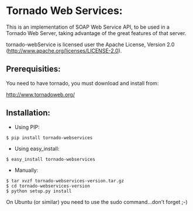 Tornado Web Services:
=====================
This is an implementation of SOAP Web Service API, to be used in a Tornado Web Server,
taking advantage of the great features of that server.

tornado-webService is licensed user the Apache License, Version 2.0
(http://www.apache.org/licenses/LICENSE-2.0).

Prerequisities:
---------------

You need to have tornado, you must download and install from:

http://www.tornadoweb.org/

Installation:
-------------
- Using PIP:
```
$ pip install tornado-webservices
```
- Using easy_install:
```
$ easy_install tornado-webservices
```
- Manually:
```
$ tar xvzf tornado-webservices-version.tar.gz
$ cd tornado-webservices-version
$ python setup.py install
```


On Ubuntu (or similar) you need to use the sudo command...don't forget ;-)


